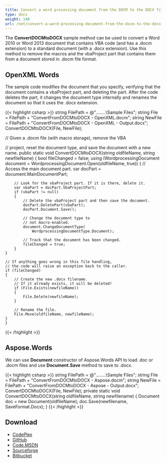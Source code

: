 ```yaml
---
title: Convert a word processing document from the DOCM to the DOCX file format
type: docs
weight: 140
url: /net/convert-a-word-processing-document-from-the-docm-to-the-docx-file-format/
---
```


The **ConvertDOCMtoDOCX** sample method can be used to convert a Word 2010 or Word 2013 document that contains VBA code (and has a .docm extension) to a standard document (with a .docx extension). Use this method to remove the macros and the vbaProject part that contains them from a document stored in .docm file format.

## **OpenXML Words**

The sample code modifies the document that you specify, verifying that the document contains a vbaProject part, and deleting the part. After the code deletes the part, it changes the document type internally and renames the document so that it uses the .docx extension.

{{< highlight csharp >}}
string FilePath = @"..\..\..\..\Sample Files\";
string File = FilePath + "ConvertFromDOCMtoDOCX - OpenXML.docm";
string NewFile = FilePath + "ConvertFromDOCMtoDOCX - OpenXML - Output.docx";
ConvertDOCMtoDOCX(File, NewFile);

// Given a .docm file (with macro storage), remove the VBA
 
// project, reset the document type, and save the document with a new name.
    public static void ConvertDOCMtoDOCX(string oldfileName, string newfileName)
    {
    bool fileChanged = false;
    using (WordprocessingDocument document =
        WordprocessingDocument.Open(oldfileName, true))
    {
        // Access the main document part.
        var docPart = document.MainDocumentPart;

        // Look for the vbaProject part. If it is there, delete it.
        var vbaPart = docPart.VbaProjectPart;
        if (vbaPart != null)
        {
            // Delete the vbaProject part and then save the document.
            docPart.DeletePart(vbaPart);
            docPart.Document.Save();

            // Change the document type to
            // not macro-enabled.
            document.ChangeDocumentType(
                WordprocessingDocumentType.Document);

            // Track that the document has been changed.
            fileChanged = true;
        }
    }

    // If anything goes wrong in this file handling,
    // the code will raise an exception back to the caller.
    if (fileChanged)
    {
        // Create the new .docx filename.
        // If it already exists, it will be deleted!
        if (File.Exists(newfileName))
        {
            File.Delete(newfileName);
        }

        // Rename the file.
        File.Move(oldfileName, newfileName);
    }
    }
{{< /highlight >}}

## **Aspose.Words**

We can use **Document** constructor of Aspose.Words API to load .doc or .docm files and use **Document.Save** method to save to .docx.

{{< highlight csharp >}}
string FilePath = @"..\..\..\..\Sample Files\";
string File = FilePath + "ConvertFromDOCMtoDOCX - Aspose.docm";
string NewFile = FilePath + "ConvertFromDOCMtoDOCX - Aspose - Output.docx";
ConvertDOCMtoDOCX(File, NewFile);
private static void ConvertDOCMtoDOCX(string oldfileName, string newfilename)
{
    Document doc = new Document(oldfileName);
    doc.Save(newfilename, SaveFormat.Docx);
}
{{< /highlight >}}

## **Download**

- [CodePlex](https://asposewordsopenxml.codeplex.com/releases/view/620544)
- [GitHub](https://github.com/aspose-words/Aspose.Words-for-.NET/releases/tag/AsposeWordsVsOpenXMLv1.2)
- [Code.MSDN](https://code.msdn.microsoft.com/Code-Comparison-of-Common-4ffff4d7#content)
- [Sourceforge](http://sourceforge.net/projects/asposeopenxml/files/Aspose.Words%20Vs%20OpenXML/ConvertFromDOCMtoDOCX.zip/download)
- [Bitbucket](https://bitbucket.org/asposemarketplace/aspose-for-openxml/downloads/ConvertFromDOCMtoDOCX.zip)
